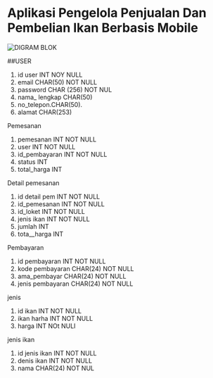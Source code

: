 # Aplikasi Pengelola Penjualan Dan Pembelian Ikan Berbasis Mobile


![DIGRAM BLOK](https://user-images.githubusercontent.com/80630206/162011383-ac8f8e49-e466-4d67-b0b2-c724faf5755b.jpeg)



##USER 

1. id user INT NOY NULL
2. email CHAR(50) NOT NULL
3. password CHAR (256) NOT NUL
4. nama_ lengkap CHAR(50)
5. no_telepon.CHAR(50).
6. alamat CHAR(253)

 Pemesanan
1. pemesanan INT NOT NULL
2. user INT NOT NULL
3. id_pembayaran INT NOT NULL
4. status INT
5. total_harga INT

Detail pemesanan
1. id detail pem INT NOT NULL
2. id_pemesanan INT NOT NULL
3. id_loket INT NOT NULL
4. jenis ikan INT NOT NULL
5. jumlah INT
6. tota__harga INT


Pembayaran
1. id pembayaran INT NOT NULL
2. kode pembayaran CHAR(24) NOT NULL 
3. ama_pembayar CHAR(24) NOT NULL
4. jenis pembayaran CHAR(24) NOT NULL

jenis
1. id ikan INT NOT NULL
2. ikan harha INT NOT NULL
3. harga INT NOt NULI


jenis ikan
1. id jenis ikan INT NOT NULL
2. denis ikan INT NOT NULL
3. nama CHAR(24) NOT NUL


